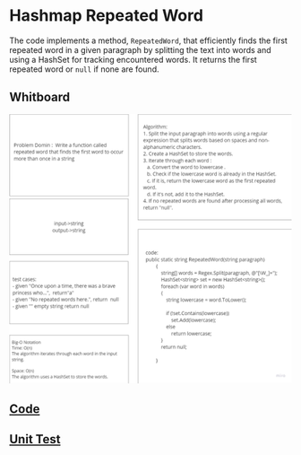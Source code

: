 # Hashmap Repeated Word

The code implements a method, `RepeatedWord`, that efficiently finds the first repeated word in a given paragraph by splitting the text into words and using a HashSet for tracking encountered words. It returns the first repeated word or `null` if none are found.
## Whitboard 

![whiteboard](../assets/CC31.png)


## [Code](../data-structures-and-algorithms/CC31.cs)


## [Unit Test](../CodeChallengesTests/test31.cs)



